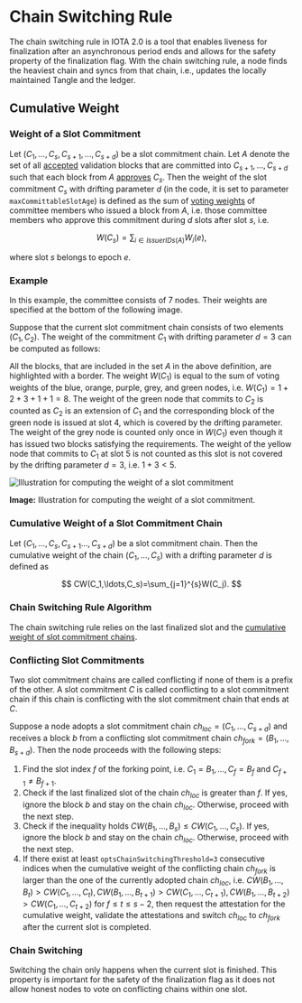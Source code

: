 # Chain Switching Rule

The chain switching rule in IOTA 2.0 is a tool that enables liveness for finalization after an asynchronous period ends and allows for the safety property of the finalization flag. With the chain switching rule, a node finds the heaviest chain and syncs from that chain, i.e., updates the locally maintained Tangle and the ledger.

## Cumulative Weight

### Weight of a Slot Commitment

Let $(C_1,\ldots,C_s,C_{s+1},\dots,C_{s+d})$ be a slot commitment chain.
Let $A$ denote the set of all [accepted](consensus-flags.md#acceptance-flag) validation blocks that are committed into $C_{s+1},\dots,C_{s+d}$ such that each block from $A$ [approves](preliminaries.md#about-blocks-and-the-tangle) $C_s$. Then the weight of the slot commitment $C_s$ with drifting parameter $d$ (in the code, it is set to parameter `maxCommittableSlotAge`) is defined as the sum of [voting weights](preliminaries.md#epoch-committee) of committee members who issued a block from $A$, i.e. those committee members who approve this commitment during $d$ slots after slot $s$, i.e.

$$
W(C_{s})=\sum_{i\in IssuerIDs(A)}W_i(e),
$$

where slot $s$ belongs to epoch $e$.

### Example

In this example, the committee consists of $7$ nodes. Their weights are specified at the bottom of the following image.

Suppose that the current slot commitment chain consists of two elements $(C_1,C_2)$. The weight of the commitment $C_1$ with drifting parameter $d=3$ can be computed as follows:

All the blocks, that are included in the set $A$ in the above definition, are highlighted with a border. The weight $W(C_1)$ is equal to the sum of voting weights of the blue, orange, purple, grey, and green nodes, i.e. $W(C_1)=1+2+3+1+1=8$. The weight of the green node that commits to $C_2$ is counted as $C_2$ is an extension of $C_1$ and the corresponding block of the green node is issued at slot $4$, which is covered by the drifting parameter. The weight of the grey node is counted only once in $W(C_1)$ even though it has issued two blocks satisfying the requirements. The weight of the yellow node that commits to $C_1$ at slot $5$ is not counted as this slot is not covered by the drifting parameter $d=3$, i.e. $1+3<5$.

![Illustration for computing the weight of a slot commitment](/img/learn/protocols/iota2.0/core-concepts/consensus/weight-of-a-slot-commitment.png 'Click to see the full-size image.')

**Image:** Illustration for computing the weight of a slot commitment.

### Cumulative Weight of a Slot Commitment Chain

Let $(C_1,\ldots,C_s,C_{s+1}\dots,C_{s+d})$ be a slot commitment chain. Then the cumulative weight of the chain $(C_1,\ldots,C_s)$ with a drifting parameter $d$ is defined as

$$
CW(C_1,\ldots,C_s)=\sum_{j=1}^{s}W(C_j).
$$

### Chain Switching Rule Algorithm

The chain switching rule relies on the last finalized slot and the [cumulative weight of slot commitment chains](preliminaries.md#5-cumulative-weight).

### Conflicting Slot Commitments

Two slot commitment chains are called conflicting if none of them is a prefix of the other. A slot commitment $C$ is called conflicting to a slot commitment chain if this chain is conflicting with the slot commitment chain that ends at $C$.

Suppose a node adopts a slot commitment chain $ch_{loc}=(C_1,\dots,C_{s+d})$ and receives a block $b$ from a conflicting slot commitment chain $ch_{fork}=(B_1,\dots,B_{s+d})$. Then the node proceeds with the following steps:

1. Find the slot index $f$ of the forking point, i.e. $C_1=B_1,\dots,C_f=B_f$ and $C_{f+1}\neq B_{f+1}$.
2. Check if the last finalized slot of the chain $ch_{loc}$ is greater than $f$. If yes, ignore the block $b$ and stay on the chain $ch_{loc}$. Otherwise, proceed with the next step.
3. Check if the inequality holds $CW(B_1,\dots,B_s)\le CW(C_1,\dots,C_s)$. If yes, ignore the block $b$ and stay on the chain $ch_{loc}$. Otherwise, proceed with the next step.
4. If there exist at least `optsChainSwitchingThreshold=3` consecutive indices when the cumulative weight of the conflicting chain $ch_{fork}$ is larger than the one of the currently adopted chain $ch_{loc}$, i.e. $CW(B_1,\dots,B_{t})>CW(C_1,\dots,C_{t}), CW(B_1,\dots,B_{t+1})>CW(C_1,\dots,C_{t+1}), CW(B_1,\dots,B_{t+2})>CW(C_1,\dots,C_{t+2})$ for $f\le t \le s-2$, then request the attestation for the cumulative weight, validate the attestations and switch $ch_{loc}$ to $ch_{fork}$ after the current slot is completed.

### Chain Switching

Switching the chain only happens when the current slot is finished. This property is important for the safety of the finalization flag as it does not allow honest nodes to vote on conflicting chains within one slot.

